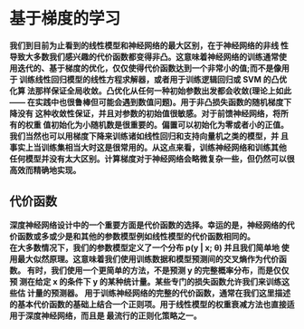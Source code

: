 # 基于梯度的学习
**我们到目前为止看到的线性模型和神经网络的最大区别，在于神经网络的非线 性导致大多数我们感兴趣的代价函数都变得非凸。这意味着神经网络的训练通常使
用迭代的、基于梯度的优化，仅仅使得代价函数达到一个非常小的值;而不是像用于 训练线性回归模型的线性方程求解器，或者用于训练逻辑回归或 SVM 的凸优化算 法那样保证全局收敛。凸优化从任何一种初始参数出发都会收敛(理论上如此—— 在实践中也很鲁棒但可能会遇到数值问题)。用于非凸损失函数的随机梯度下降没有 这种收敛性保证，并且对参数的初始值很敏感。对于前馈神经网络，将所有的权重 值初始化为小随机数是很重要的。偏置可以初始化为零或者小的正值。  
我们当然也可以用梯度下降来训练诸如线性回归和支持向量机之类的模型，并 且事实上当训练集相当大时这是很常用的。从这点来看，训练神经网络和训练其他 任何模型并没有太大区别。计算梯度对于神经网络会略微复杂一些，但仍然可以很 高效而精确地实现。**
## 代价函数
**深度神经网络设计中的一个重要方面是代价函数的选择。幸运的是，神经网络的代价函数或多或少是和其他的参数模型例如线性模型的代价函数相同的。  
在大多数情况下，我们的参数模型定义了一个分布 p(y | x; θ) 并且我们简单地 使用最大似然原理。这意味着我们使用训练数据和模型预测间的交叉熵作为代价函 数。    有时，我们使用一个更简单的方法，不是预测 y 的完整概率分布，而是仅仅预 测在给定 x 的条件下 y 的某种统计量。某些专门的损失函数允许我们来训练这些估 计量的预测器。  用于训练神经网络的完整的代价函数，通常在我们这里描述的基本代价函数的基础上结合一个正则项。用于线性模型的权重衰减方法也直接适用于深度神经网络，而且是 最流行的正则化策略之一。**
